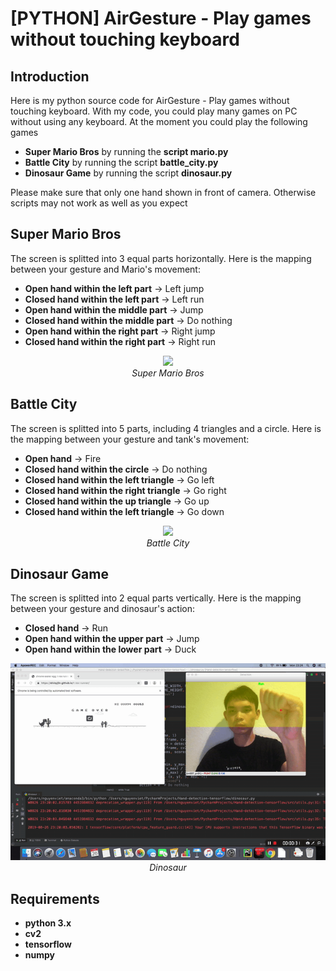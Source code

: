 # [PYTHON] AirGesture - Play games without touching keyboard

## Introduction

Here is my python source code for AirGesture - Play games without touching keyboard. With my code, you could play many games on PC without using any keyboard. At the moment you could play the following games 
* **Super Mario Bros** by running the **script mario.py**
* **Battle City** by running the script **battle_city.py**
* **Dinosaur Game** by running the script **dinosaur.py**

Please make sure that only one hand shown in front of camera. Otherwise scripts may not work as well as you expect
## Super Mario Bros
The screen is splitted into 3 equal parts horizontally.
Here is the mapping between your gesture and Mario's movement:
- **Open hand within the left part** -> Left jump
- **Closed hand within the left part** -> Left run
- **Open hand within the middle part** -> Jump
- **Closed hand within the middle part** -> Do nothing
- **Open hand within the right part** -> Right jump
- **Closed hand within the right part** -> Right run

<p align="center">
  <img src="demo/Super_mario_bros_demo.gif" width=700><br/>
  <i>Super Mario Bros</i>
</p>

## Battle City
The screen is splitted into 5 parts, including 4 triangles and a circle.
Here is the mapping between your gesture and tank's movement:
- **Open hand** -> Fire
- **Closed hand within the circle** -> Do nothing
- **Closed hand within the left triangle** -> Go left
- **Closed hand within the right triangle** -> Go right
- **Closed hand within the up triangle** -> Go up
- **Closed hand within the left triangle** -> Go down

<p align="center">
  <img src="demo/Battle_city_demo.gif" width=700><br/>
  <i>Battle City</i>
</p>

## Dinosaur Game
The screen is splitted into 2 equal parts vertically.
Here is the mapping between your gesture and dinosaur's action:
- **Closed hand** -> Run
- **Open hand within the upper part** -> Jump
- **Open hand within the lower part** -> Duck

<p align="center">
  <img src="demo/Dinosaur_demo.gif" width=700><br/>
  <i>Dinosaur</i>
</p>

## Requirements

* **python 3.x**
* **cv2**
* **tensorflow** 
* **numpy**
